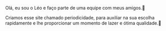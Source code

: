 Olá, eu sou o Léo e faço parte de uma equipe com meus amigos.🌸

Criamos esse site chamado periodicidade, para auxiliar na sua escolha rapidamente e lhe proporcionar um momento de lazer e ótima qualidade.🙂
